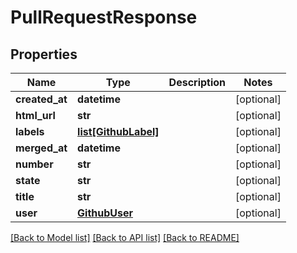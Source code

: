 # PullRequestResponse

## Properties
Name | Type | Description | Notes
------------ | ------------- | ------------- | -------------
**created_at** | **datetime** |  | [optional] 
**html_url** | **str** |  | [optional] 
**labels** | [**list[GithubLabel]**](GithubLabel.md) |  | [optional] 
**merged_at** | **datetime** |  | [optional] 
**number** | **str** |  | [optional] 
**state** | **str** |  | [optional] 
**title** | **str** |  | [optional] 
**user** | [**GithubUser**](GithubUser.md) |  | [optional] 

[[Back to Model list]](../README.md#documentation-for-models) [[Back to API list]](../README.md#documentation-for-api-endpoints) [[Back to README]](../README.md)

